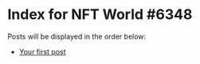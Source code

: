 # Index for NFT World #6348
Posts will be displayed in the order below:

- [Your first post](./001-first.md)

